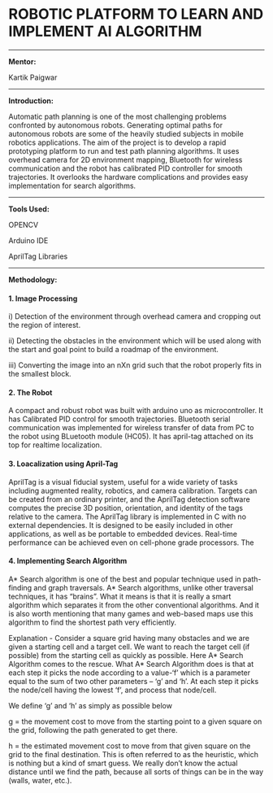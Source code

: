 # ROBOTIC PLATFORM TO LEARN AND IMPLEMENT AI ALGORITHM
---

**Mentor:**

Kartik Paigwar

---
**Introduction:**

  Automatic path planning is one of the most challenging problems confronted by autonomous robots. Generating optimal paths for autonomous robots are some of the heavily studied subjects in mobile robotics applications. The aim of the project is to develop a rapid prototyping platform to run and test path planning algorithms. It uses overhead camera for 2D environment mapping, Bluetooth for wireless communication and the robot has calibrated PID controller for smooth trajectories. It overlooks the hardware complications and provides easy implementation for search algorithms.

---
**Tools Used:**

OPENCV

Arduino IDE

AprilTag Libraries

---
**Methodology:**

#### 1. Image Processing

i) Detection of the environment through overhead camera and cropping out the region of interest.

ii) Detecting the obstacles in the environment which will be used along with the start
and goal point to build a roadmap of the environment.

iii) Converting the image into an nXn grid such that the robot properly fits in the smallest block. 


#### 2. The Robot

A compact and robust robot was built with arduino uno as microcontroller. It has Calibrated PID control for smooth trajectories. Bluetooth serial communication was implemented for wireless transfer of data from PC to the robot using BLuetooth module (HC05). It has april-tag attached on its top for realtime localization. 


#### 3. Loacalization using April-Tag
AprilTag is a visual fiducial system, useful for a wide variety of tasks including
augmented reality, robotics, and camera calibration. Targets can be created from an
ordinary printer, and the AprilTag detection software computes the precise 3D position,
orientation, and identity of the tags relative to the camera. The AprilTag library is
implemented in C with no external dependencies. It is designed to be easily included in
other applications, as well as be portable to embedded devices. Real-time performance
can be achieved even on cell-phone grade processors. The


#### 4. Implementing Search Algorithm

A* Search algorithm is one of the best and popular technique used in path-finding and graph
traversals.
A* Search algorithms, unlike other traversal techniques, it has “brains”. What it means is
that it is really a smart algorithm which separates it from the other conventional algorithms.
And it is also worth mentioning that many games and web-based maps use this algorithm to
find the shortest path very efficiently.


Explanation -
Consider a square grid having many obstacles and we are given a starting cell and a target
cell. We want to reach the target cell (if possible) from the starting cell as quickly as
possible. Here A* Search Algorithm comes to the rescue.
What A* Search Algorithm does is that at each step it picks the node according to a value-‘f’
which is a parameter equal to the sum of two other parameters – ‘g’ and ‘h’. At each step it
picks the node/cell having the lowest ‘f’, and process that node/cell.

We define ‘g’ and ‘h’ as simply as possible below


g = the movement cost to move from the starting point to a given square on the grid,
following the path generated to get there.


h = the estimated movement cost to move from that given square on the grid to the final
destination. This is often referred to as the heuristic, which is nothing but a kind of smart
guess. We really don’t know the actual distance until we find the path, because all sorts of
things can be in the way (walls, water, etc.).

